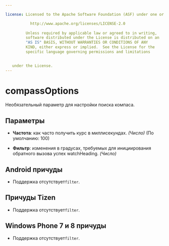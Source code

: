 ```yaml
---

license: Licensed to the Apache Software Foundation (ASF) under one or more contributor license agreements. See the NOTICE file distributed with this work for additional information regarding copyright ownership. The ASF licenses this file to you under the Apache License, Version 2.0 (the "License"); you may not use this file except in compliance with the License. You may obtain a copy of the License at

           http://www.apache.org/licenses/LICENSE-2.0
    
         Unless required by applicable law or agreed to in writing,
         software distributed under the License is distributed on an
         "AS IS" BASIS, WITHOUT WARRANTIES OR CONDITIONS OF ANY
         KIND, either express or implied.  See the License for the
         specific language governing permissions and limitations
    

   under the License.
---
```


# compassOptions

Необязательный параметр для настройки поиска компаса.

## Параметры

*   **Частота**: как часто получить курс в миллисекундах. *(Число)* (По умолчанию: 100)

*   **Фильтр**: изменения в градусах, требуемых для инициирования обратного вызова успех watchHeading. *(Число)*

## Android причуды

*   Поддержка отсутствует`filter`.

## Причуды Tizen

*   Поддержка отсутствует`filter`.

## Windows Phone 7 и 8 причуды

*   Поддержка отсутствует`filter`.